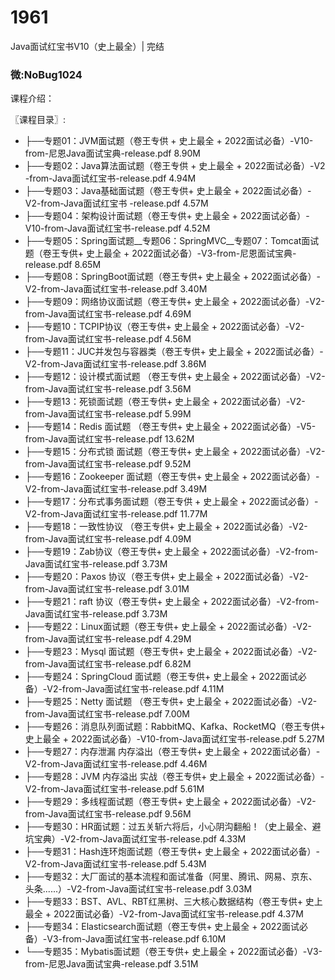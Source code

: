 # 1961
Java面试红宝书V10（史上最全）| 完结
### 微:NoBug1024 


课程介绍：

〖课程目录〗:

- ├──专题01：JVM面试题（卷王专供 + 史上最全 + 2022面试必备）-V10-from-尼恩Java面试宝典-release.pdf  8.90M
- ├──专题02：Java算法面试题（卷王专供 + 史上最全 + 2022面试必备）-V2 -from-Java面试红宝书-release.pdf  4.94M
- ├──专题03：Java基础面试题（卷王专供+ 史上最全 + 2022面试必备）-V2-from-Java面试红宝书 -release.pdf  4.57M
- ├──专题04：架构设计面试题（卷王专供+ 史上最全 + 2022面试必备）-V10-from-Java面试红宝书-release.pdf  4.52M
- ├──专题05：Spring面试题__专题06：SpringMVC__专题07：Tomcat面试题（卷王专供+ 史上最全 + 2022面试必备）-V3-from-尼恩面试宝典-release.pdf  8.65M
- ├──专题08：SpringBoot面试题（卷王专供+ 史上最全 + 2022面试必备）-V2-from-Java面试红宝书-release.pdf  3.40M
- ├──专题09：网络协议面试题（卷王专供+ 史上最全 + 2022面试必备）-V2-from-Java面试红宝书-release.pdf  4.69M
- ├──专题10：TCPIP协议（卷王专供+ 史上最全 + 2022面试必备）-V2-from-Java面试红宝书-release.pdf  4.56M
- ├──专题11：JUC并发包与容器类（卷王专供+ 史上最全 + 2022面试必备）-V2-from-Java面试红宝书-release.pdf  3.86M
- ├──专题12：设计模式面试题 （卷王专供+ 史上最全 + 2022面试必备）-V2-from-Java面试红宝书-release.pdf  3.56M
- ├──专题13：死锁面试题（卷王专供+ 史上最全 + 2022面试必备）-V2-from-Java面试红宝书-release.pdf  5.99M
- ├──专题14：Redis 面试题 （卷王专供+ 史上最全 + 2022面试必备）-V5-from-Java面试红宝书-release.pdf  13.62M
- ├──专题15：分布式锁 面试题（卷王专供+ 史上最全 + 2022面试必备）-V2-from-Java面试红宝书-release.pdf  9.52M
- ├──专题16：Zookeeper 面试题（卷王专供+ 史上最全 + 2022面试必备）-V2-from-Java面试红宝书-release.pdf  3.49M
- ├──专题17：分布式事务面试题（卷王专供 + 史上最全 + 2022面试必备）-V2-from-Java面试红宝书-release.pdf  11.77M
- ├──专题18：一致性协议 （卷王专供+ 史上最全 + 2022面试必备）-V2-from-Java面试红宝书-release.pdf  4.09M
- ├──专题19：Zab协议（卷王专供+ 史上最全 + 2022面试必备）-V2-from-Java面试红宝书-release.pdf  3.73M
- ├──专题20：Paxos 协议（卷王专供+ 史上最全 + 2022面试必备）-V2-from-Java面试红宝书-release.pdf  3.01M
- ├──专题21：raft 协议（卷王专供+ 史上最全 + 2022面试必备）-V2-from-Java面试红宝书-release.pdf  3.73M
- ├──专题22：Linux面试题（卷王专供+ 史上最全 + 2022面试必备）-V2-from-Java面试红宝书-release.pdf  4.29M
- ├──专题23：Mysql 面试题（卷王专供+ 史上最全 + 2022面试必备）-V2-from-Java面试红宝书-release.pdf  6.82M
- ├──专题24：SpringCloud 面试题（卷王专供+ 史上最全 + 2022面试必备）-V2-from-Java面试红宝书-release.pdf  4.11M
- ├──专题25：Netty 面试题 （卷王专供+ 史上最全 + 2022面试必备）-V2-from-Java面试红宝书-release.pdf  7.00M
- ├──专题26：消息队列面试题：RabbitMQ、Kafka、RocketMQ（卷王专供+ 史上最全 + 2022面试必备）-V10-from-Java面试红宝书-release.pdf  5.27M
- ├──专题27：内存泄漏 内存溢出（卷王专供+ 史上最全 + 2022面试必备）-V2-from-Java面试红宝书-release.pdf  4.46M
- ├──专题28：JVM 内存溢出 实战（卷王专供+ 史上最全 + 2022面试必备）-V2-from-Java面试红宝书-release.pdf  5.61M
- ├──专题29：多线程面试题（卷王专供+ 史上最全 + 2022面试必备）-V2-from-Java面试红宝书-release.pdf  9.56M
- ├──专题30：HR面试题：过五关斩六将后，小心阴沟翻船！（史上最全、避坑宝典）-V2-from-Java面试红宝书-release.pdf  4.33M
- ├──专题31：Hash连环炮面试题（卷王专供+ 史上最全 + 2022面试必备）-V2-from-Java面试红宝书-release.pdf  5.43M
- ├──专题32：大厂面试的基本流程‌和面试准备‌（阿里、腾讯、网易、京东、头条......）-V2-from-Java面试红宝书-release.pdf  3.03M
- ├──专题33：BST、AVL、RBT红黑树、三大核心数据结构（卷王专供+ 史上最全 + 2022面试必备）-V2-from-Java面试红宝书-release.pdf  4.37M
- ├──专题34：Elasticsearch面试题（卷王专供+ 史上最全 + 2022面试必备）-V3-from-Java面试红宝书-release.pdf  6.10M
- └──专题35：Mybatis面试题（卷王专供+ 史上最全 + 2022面试必备）-V3-from-尼恩Java面试宝典-release.pdf  3.51M

